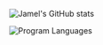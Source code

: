![Jamel's GitHub stats](https://github-readme-stats.vercel.app/api?username=the7ofdiamonds&show_icons=true)

![Program Languages](https://github-readme-stats.vercel.app/api/top-langs/?username=jamelclyons&hide_progress=true)
